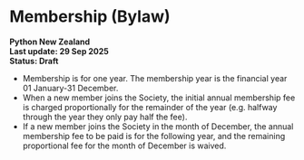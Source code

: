 # Membership (Bylaw)

**Python New Zealand<br> Last update: 29 Sep 2025<br> Status: Draft**

- Membership is for one year. The membership year is the financial year 01 January-31
  December.
- When a new member joins the Society, the initial annual membership fee is charged
  proportionally for the remainder of the year (e.g. halfway through the year they only
  pay half the fee).
- If a new member joins the Society in the month of December, the annual membership fee
  to be paid is for the following year, and the remaining proportional fee for the month
  of December is waived.
